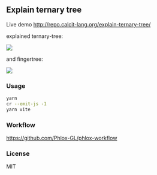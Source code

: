 
Explain ternary tree
----

Live demo http://repo.calcit-lang.org/explain-ternary-tree/

explained ternary-tree:

![](https://pbs.twimg.com/media/FRc1T_paUAEbTky?format=jpg&name=4096x4096)

and fingertree:

![](https://pbs.twimg.com/media/FRc1bCKaAAEGwwX?format=jpg&name=4096x4096)

### Usage

```bash
yarn
cr --emit-js -1
yarn vite
```

### Workflow

https://github.com/Phlox-GL/phlox-workflow

### License

MIT
